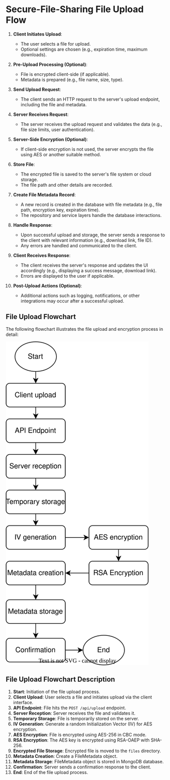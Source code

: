 # Secure-File-Sharing File Upload Flow

1. **Client Initiates Upload**:
   - The user selects a file for upload.
   - Optional settings are chosen (e.g., expiration time, maximum downloads).

2. **Pre-Upload Processing (Optional)**:
   - File is encrypted client-side (if applicable).
   - Metadata is prepared (e.g., file name, size, type).

3. **Send Upload Request**:
   - The client sends an HTTP request to the server's upload endpoint, including the file and metadata.

4. **Server Receives Request**:
   - The server receives the upload request and validates the data (e.g., file size limits, user authentication).

5. **Server-Side Encryption (Optional)**:
   - If client-side encryption is not used, the server encrypts the file using AES or another suitable method.

6. **Store File**:
   - The encrypted file is saved to the server's file system or cloud storage.
   - The file path and other details are recorded.

7. **Create File Metadata Record**:
   - A new record is created in the database with file metadata (e.g., file path, encryption key, expiration time).
   - The repository and service layers handle the database interactions.

8. **Handle Response**:
   - Upon successful upload and storage, the server sends a response to the client with relevant information (e.g., download link, file ID).
   - Any errors are handled and communicated to the client.

9. **Client Receives Response**:
   - The client receives the server's response and updates the UI accordingly (e.g., displaying a success message, download link).
   - Errors are displayed to the user if applicable.

10. **Post-Upload Actions (Optional)**:
    - Additional actions such as logging, notifications, or other integrations may occur after a successful upload.

## File Upload Flowchart

The following flowchart illustrates the file upload and encryption process in detail:

![File upload flow diagram](file-upload-flowchart.svg)

## File Upload Flowchart Description

1. **Start**: Initiation of the file upload process.
2. **Client Upload**: User selects a file and initiates upload via the client interface.
3. **API Endpoint**: File hits the `POST /api/upload` endpoint.
4. **Server Reception**: Server receives the file and validates it.
5. **Temporary Storage**: File is temporarily stored on the server.
6. **IV Generation**: Generate a random Initialization Vector (IV) for AES encryption.
7. **AES Encryption**: File is encrypted using AES-256 in CBC mode.
8. **RSA Encryption**: The AES key is encrypted using RSA-OAEP with SHA-256.
9. **Encrypted File Storage**: Encrypted file is moved to the `files` directory.
10. **Metadata Creation**: Create a FileMetadata object.
11. **Metadata Storage**: FileMetadata object is stored in MongoDB database.
12. **Confirmation**: Server sends a confirmation response to the client.
13. **End**: End of the file upload process.
